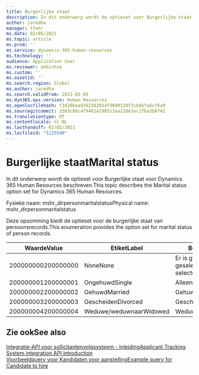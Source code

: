 ```yaml
---
title: Burgerlijke staat
description: In dit onderwerp wordt de optieset voor Burgerlijke staat voor Dynamics 365 Human Resources beschreven.
author: jaredha
manager: tfehr
ms.date: 02/05/2021
ms.topic: article
ms.prod: ''
ms.service: dynamics-365-human-resources
ms.technology: ''
audience: Application User
ms.reviewer: anbichse
ms.custom: ''
ms.assetid: ''
ms.search.region: Global
ms.author: jaredha
ms.search.validFrom: 2021-02-05
ms.dyn365.ops.version: Human Resources
ms.openlocfilehash: f3d28bea9362382014f9080139f3cbdefadcf6a9
ms.sourcegitcommit: 33b5c8bc4f9461e290513aa22de1ec1fba3b0742
ms.translationtype: HT
ms.contentlocale: nl-NL
ms.lasthandoff: 02/05/2021
ms.locfileid: "5125540"
---
```

# <a name="marital-status"></a><span data-ttu-id="78289-103">Burgerlijke staat</span><span class="sxs-lookup"><span data-stu-id="78289-103">Marital status</span></span>

<span data-ttu-id="78289-104">In dit onderwerp wordt de optieset voor Burgerlijke staat voor Dynamics 365 Human Resources beschreven.</span><span class="sxs-lookup"><span data-stu-id="78289-104">This topic describes the Marital status option set for Dynamics 365 Human Resources.</span></span>

<span data-ttu-id="78289-105">Fysieke naam: mshr_dirpersonmaritalstatus</span><span class="sxs-lookup"><span data-stu-id="78289-105">Physical name: mshr_dirpersonmaritalstatus</span></span>

<span data-ttu-id="78289-106">Deze opsomming biedt de optieset voor de burgerlijke staat van persoonsrecords.</span><span class="sxs-lookup"><span data-stu-id="78289-106">This enumeration provides the option set for marital status of person records.</span></span>

| <span data-ttu-id="78289-107">Waarde</span><span class="sxs-lookup"><span data-stu-id="78289-107">Value</span></span> | <span data-ttu-id="78289-108">Etiket</span><span class="sxs-lookup"><span data-stu-id="78289-108">Label</span></span> | <span data-ttu-id="78289-109">Beschrijving</span><span class="sxs-lookup"><span data-stu-id="78289-109">Description</span></span> |
| --- | --- | --- |
| <span data-ttu-id="78289-110">200000000</span><span class="sxs-lookup"><span data-stu-id="78289-110">200000000</span></span> | <span data-ttu-id="78289-111">None</span><span class="sxs-lookup"><span data-stu-id="78289-111">None</span></span> | <span data-ttu-id="78289-112">Er is geen waarde geselecteerd.</span><span class="sxs-lookup"><span data-stu-id="78289-112">No value has been selected.</span></span>
| <span data-ttu-id="78289-113">200000001</span><span class="sxs-lookup"><span data-stu-id="78289-113">200000001</span></span> | <span data-ttu-id="78289-114">Ongehuwd</span><span class="sxs-lookup"><span data-stu-id="78289-114">Single</span></span> | <span data-ttu-id="78289-115">Alleenstaand.</span><span class="sxs-lookup"><span data-stu-id="78289-115">Single.</span></span> |
| <span data-ttu-id="78289-116">200000002</span><span class="sxs-lookup"><span data-stu-id="78289-116">200000002</span></span> | <span data-ttu-id="78289-117">Gehuwd</span><span class="sxs-lookup"><span data-stu-id="78289-117">Married</span></span> | <span data-ttu-id="78289-118">Gehuwd.</span><span class="sxs-lookup"><span data-stu-id="78289-118">Married.</span></span> |
| <span data-ttu-id="78289-119">200000003</span><span class="sxs-lookup"><span data-stu-id="78289-119">200000003</span></span> | <span data-ttu-id="78289-120">Gescheiden</span><span class="sxs-lookup"><span data-stu-id="78289-120">Divorced</span></span> | <span data-ttu-id="78289-121">Gescheiden.</span><span class="sxs-lookup"><span data-stu-id="78289-121">Divorced.</span></span> |
| <span data-ttu-id="78289-122">200000004</span><span class="sxs-lookup"><span data-stu-id="78289-122">200000004</span></span> | <span data-ttu-id="78289-123">Weduwe/weduwnaar</span><span class="sxs-lookup"><span data-stu-id="78289-123">Widowed</span></span> | <span data-ttu-id="78289-124">Weduwe/weduwnaar.</span><span class="sxs-lookup"><span data-stu-id="78289-124">Widowhood.</span></span> |

## <a name="see-also"></a><span data-ttu-id="78289-125">Zie ook</span><span class="sxs-lookup"><span data-stu-id="78289-125">See also</span></span>

[<span data-ttu-id="78289-126">Integratie-API voor sollicitantenvolgsysteem - Inleiding</span><span class="sxs-lookup"><span data-stu-id="78289-126">Applicant Tracking System integration API introduction</span></span>](hr-admin-integration-ats-api-introduction.md)<br>
[<span data-ttu-id="78289-127">Voorbeeldquery voor Kandidaten voor aanstelling</span><span class="sxs-lookup"><span data-stu-id="78289-127">Example query for Candidate to hire</span></span>](hr-admin-integration-ats-api-candidate-to-hire-example-query.md)
